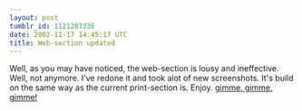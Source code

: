 ```yaml
---
layout: post
tumblr_id: 1121207336  
date: 2002-11-17 14:45:17 UTC
title: Web-section updated
---
```


Well, as you may have noticed, the web-section is lousy and ineffective. Well, not anymore. I've redone it and took alot of new screenshots. It's build on the same way as the current print-section is. Enjoy. <a href="http://rasmusandersson.se/rp12/?yo=web/" target="_blank">gimme, gimme, gimme!</a>
